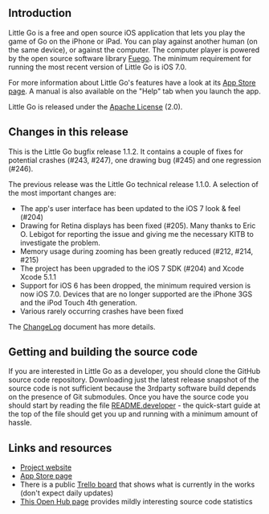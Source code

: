 ## Introduction

Little Go is a free and open source iOS application that lets you play the game of Go on the iPhone or iPad. You can play against another human (on the same device), or against the computer. The computer player is powered by the open source software library [Fuego](http://fuego.sf.net/). The minimum requirement for running the most recent version of Little Go is iOS 7.0.

For more information about Little Go's features have a look at its [App Store page](http://itunes.apple.com/us/app/little-go/id490753989?ls=1&mt=8). A manual is also available on the "Help" tab when you launch the app.

Little Go is released under the [Apache License](http://www.apache.org/licenses/LICENSE-2.0) (2.0).


## Changes in this release

This is the Little Go bugfix release 1.1.2. It contains a couple of fixes for potential crashes (#243, #247), one drawing bug (#245) and one regression (#246).

The previous release was the Little Go technical release 1.1.0. A selection of the most important changes are:

* The app's user interface has been updated to the iOS 7 look & feel (#204)
* Drawing for Retina displays has been fixed (#205). Many thanks to Eric O. Lebigot for reporting the issue and giving me the necessary KITB to investigate the problem.
* Memory usage during zooming has been greatly reduced (#212, #214, #215)
* The project has been upgraded to the iOS 7 SDK (#204) and Xcode Xcode 5.1.1
* Support for iOS 6 has been dropped, the minimum required version is now iOS 7.0. Devices that are no longer supported are the iPhone 3GS and the iPod Touch 4th generation.
* Various rarely occurring crashes have been fixed


The [ChangeLog](doc/ChangeLog) document has more details.


## Getting and building the source code

If you are interested in Little Go as a developer, you should clone the GitHub source code repository. Downloading just the latest release snapshot of the source code is not sufficient because the 3rdparty software build depends on the presence of Git submodules. Once you have the source code you should start by reading the file [README.developer](doc/README.developer) - the quick-start guide at the top of the file should get you up and running with a minimum amount of hassle.


## Links and resources

* [Project website](http://littlego.herzbube.ch/)
* [App Store page](http://itunes.apple.com/us/app/little-go/id490753989?ls=1&mt=8)
* There is a public [Trello board](https://trello.com/board/little-go/4fd84c295027333d460dcc32) that shows what is currently in the works (don't expect daily updates)
* [This Open Hub page](https://www.openhub.net/p/littlego) provides mildly interesting source code statistics
